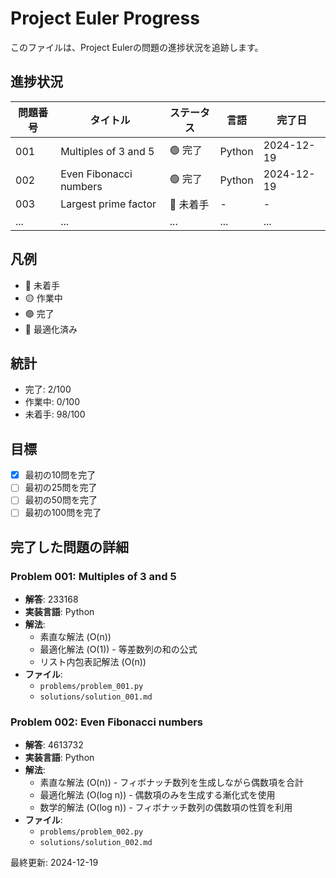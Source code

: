 # Project Euler Progress

このファイルは、Project Eulerの問題の進捗状況を追跡します。

## 進捗状況

| 問題番号 | タイトル | ステータス | 言語 | 完了日 |
|---------|---------|-----------|------|--------|
| 001 | Multiples of 3 and 5 | 🟢 完了 | Python | 2024-12-19 |
| 002 | Even Fibonacci numbers | 🟢 完了 | Python | 2024-12-19 |
| 003 | Largest prime factor | 🔴 未着手 | - | - |
| ... | ... | ... | ... | ... |

## 凡例

- 🔴 未着手
- 🟡 作業中
- 🟢 完了
- 🔵 最適化済み

## 統計

- 完了: 2/100
- 作業中: 0/100
- 未着手: 98/100

## 目標

- [x] 最初の10問を完了
- [ ] 最初の25問を完了
- [ ] 最初の50問を完了
- [ ] 最初の100問を完了

## 完了した問題の詳細

### Problem 001: Multiples of 3 and 5
- **解答**: 233168
- **実装言語**: Python
- **解法**: 
  - 素直な解法 (O(n))
  - 最適化解法 (O(1)) - 等差数列の和の公式
  - リスト内包表記解法 (O(n))
- **ファイル**: 
  - `problems/problem_001.py`
  - `solutions/solution_001.md`

### Problem 002: Even Fibonacci numbers
- **解答**: 4613732
- **実装言語**: Python
- **解法**: 
  - 素直な解法 (O(n)) - フィボナッチ数列を生成しながら偶数項を合計
  - 最適化解法 (O(log n)) - 偶数項のみを生成する漸化式を使用
  - 数学的解法 (O(log n)) - フィボナッチ数列の偶数項の性質を利用
- **ファイル**: 
  - `problems/problem_002.py`
  - `solutions/solution_002.md`

最終更新: 2024-12-19 